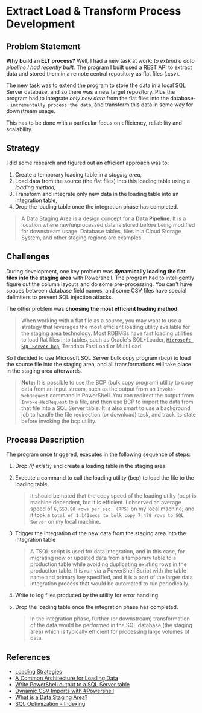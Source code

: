 # Extract Load & Transform Process Development
## Problem Statement
**Why build an ELT process?** Well, I had a new task at work: _to extend a data pipeline I had recently built._ The program I built used a REST API to extract data and stored them in a remote central repository as flat files (.csv).

The new task was to extend the program to store the data in a local SQL Server database, and so there was a new target repository. Plus the program had to integrate _only new data_ from the flat files into the database-- `incrementally process the data`, and transform this data in some way for downstream usage. 

This has to be done with a particular focus on efficiency, reliability and scalability.

## Strategy
I did some research and figured out an efficient approach was to: 
1. Create a temporary loading table in a _staging area,_
2. Load data from the source (the flat files) into this loading table using a _loading method,_
3. Transform and integrate only new data in the loading table into an integration table,
4. Drop the loading table once the integration phase has completed.

> A Data Staging Area is a design concept for a **Data Pipeline**. It is a location where raw/unprocessed data is stored before being modified for downstream usage. Database tables, files in a Cloud Storage System, and other staging regions are examples.

## Challenges
During development, one key problem was **dynamically loading the flat files into the staging area** with Powershell. The program had to intelligently figure out the column layouts and do some pre-processing. You can't have spaces between database field names, and some CSV files have special delimiters to prevent SQL injection attacks. 

The other problem was **choosing the most efficient loading method.**
> When working with a flat file as a source, you may want to use a strategy that leverages the most efficient loading utility available for the staging area technology. Most RDBMSs have fast loading utilities to load flat files into tables, such as Oracle's SQL*Loader, [`Microsoft SQL Server bcp`](https://learn.microsoft.com/en-us/sql/tools/bcp-utility?view=sql-server-ver16), Teradata FastLoad or MultiLoad. 

So I decided to use Microsoft SQL Server bulk copy program (bcp) to load the source file into the staging area, and all transformations will take place in the staging area afterwards.

> **Note:** It is possible to use the BCP (bulk copy program) utility to copy data from an input stream, such as the output from an `Invoke-WebRequest` command in PowerShell. You can redirect the output from `Invoke-WebRequest` to a file, and then use BCP to import the data from that file into a SQL Server table. It is also smart to use a background job to handle the file redirection (or download) task, and track its state before invoking the bcp utility. 

## Process Description
The program once triggered, executes in the following sequence of steps:
1. Drop _(if exists)_ and create a loading table in the staging area
2. Execute a command to call the loading utility (bcp) to load the file to the loading table. 

    > It should be noted that the copy speed of the loading utilty (bcp) is machine dependent, but it is efficient. I observed an average speed of `6,553.90 rows per sec. (RPS)` on my local machine; and it took a `total of 1.141secs to bulk copy 7,478 rows to SQL Server` on my local machine. 

3. Trigger the integration of the new data from the staging area into the integration table

    > A TSQL script is used for data integration, and in this case, for migrating new or updated data from a temporary table to a production table while avoiding duplicating existing rows in the production table. It is run via a PowerShell Script with the table name and primary key specified, and it is a part of the larger data integration process that would be automated to run periodically.

4. Write to log files produced by the utility for error handling.
5. Drop the loading table once the integration phase has completed.

    > In the integration phase, further (or downstream) transformation of the data would be performed in the SQL database (the staging area) which is typically efficient for processing large volumes of data.

## References
* [Loading Strategies](https://docs.oracle.com/middleware/1213/odi/develop-km/lkm.htm)
* [A Common Architecture for Loading Data](https://www.sqlservercentral.com/articles/a-common-architecture-for-loading-data)
* [Write PowerShell output to a SQL Server table](https://www.sqlshack.com/6-methods-write-powershell-output-sql-server-table/)
* [Dynamic CSV Imports with #Powershell](https://www.mikefal.net/2016/03/09/dynamic-csv-imports-with-powershell/)
* [What is a Data Staging Area?](https://hevodata.com/learn/data-staging-area/)
* [SQL Optimization - Indexing](https://dataschool.com/sql-optimization/how-indexing-works/)